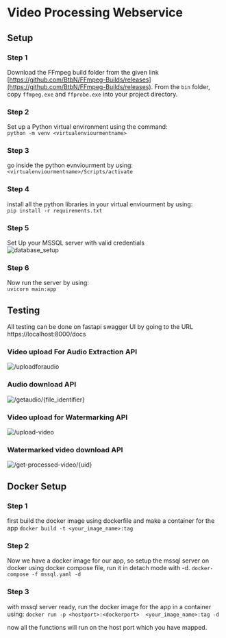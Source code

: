 # Video Processing Webservice

## Setup

### Step 1

Download the FFmpeg build folder from the given link [https://github.com/BtbN/FFmpeg-Builds/releases](https://github.com/BtbN/FFmpeg-Builds/releases). From the `bin` folder, copy `ffmpeg.exe` and `ffprobe.exe` into your project directory.

### Step 2

Set up a Python virtual environment using the command:  
```python -m venv <virtualenviourmentname>```

### Step 3
go inside the python evnviourment by using:  
```<virtualenviourmentname>/Scripts/activate```

### Step 4
install all the python libraries in your virtual enviourment by using:  
```pip install -r requirements.txt```

### Step 5
Set Up your MSSQL server with valid credentials  
![database_setup](screenshots/db.jpg?raw=true)

### Step 6
Now run the server by using:  
```uvicorn main:app```

## Testing
All testing can be done on fastapi swagger UI by going to the URL https://localhost:8000/docs  

### Video upload For Audio Extraction API
![/uploadforaudio](screenshots/audio_upload.jpg?raw=true)

### Audio download API
![/getaudio/{file_identifier}](screenshots/audio_download.jpg?raw=true)

### Video upload for Watermarking API
![/upload-video](screenshots/video_upload.jpg?raw=true)

### Watermarked video download API
![/get-processed-video/{uid}](screenshots/video_watermark_download.jpg?raw=true)


## Docker Setup

### Step 1
first build the docker image using dockerfile and make a container for the app
```docker build -t <your_image_name>:tag```

### Step 2
Now we have a docker image for our app, so setup the mssql server on docker using docker compose file, run it in detach mode with -d.
```docker-compose -f mssql.yaml -d```

### Step 3
with mssql server ready, run the docker image for the app in a container using:
```docker run -p <hostport>:<dockerport>  <your_image_name>:tag -d```

now all the functions will run on the host port which you have mapped.